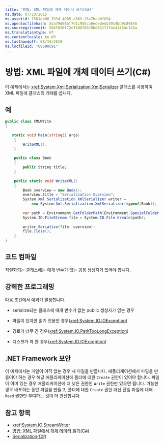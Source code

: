 ```yaml
---
title: '방법: XML 파일에 개체 데이터 쓰기(C#)'
ms.date: 07/20/2015
ms.assetid: 7681eb98-703d-4005-a369-26a7bca0f894
ms.openlocfilehash: 5da79d68bf7e1c955cb6edededb3914bd9c898e5
ms.sourcegitcommit: 986f836f72ef10876878bd6217174e41464c145a
ms.translationtype: HT
ms.contentlocale: ko-KR
ms.lasthandoff: 08/19/2019
ms.locfileid: "69590691"
---
```

# <a name="how-to-write-object-data-to-an-xml-file-c"></a>방법: XML 파일에 개체 데이터 쓰기(C#)
이 예제에서는 <xref:System.Xml.Serialization.XmlSerializer> 클래스를 사용하여 XML 파일에 클래스의 개체를 씁니다.  
  
## <a name="example"></a>예  
  
```csharp  
public class XMLWrite  
{  
  
   static void Main(string[] args)  
    {  
        WriteXML();  
    }  
  
    public class Book  
    {  
        public String title;   
    }  
  
    public static void WriteXML()  
    {  
        Book overview = new Book();  
        overview.title = "Serialization Overview";  
        System.Xml.Serialization.XmlSerializer writer =   
            new System.Xml.Serialization.XmlSerializer(typeof(Book));  
  
        var path = Environment.GetFolderPath(Environment.SpecialFolder.MyDocuments) + "//SerializationOverview.xml";  
        System.IO.FileStream file = System.IO.File.Create(path);  
  
        writer.Serialize(file, overview);  
        file.Close();  
    }  
}  
```  
  
## <a name="compiling-the-code"></a>코드 컴파일  
 직렬화되는 클래스에는 매개 변수가 없는 공용 생성자가 있어야 합니다.  
  
## <a name="robust-programming"></a>강력한 프로그래밍  
 다음 조건에서 예외가 발생합니다.  
  
- serialize되는 클래스에 매개 변수가 없는 public 생성자가 없는 경우  
  
- 파일이 있지만 읽기 전용인 경우(<xref:System.IO.IOException>)  
  
- 경로가 너무 긴 경우(<xref:System.IO.PathTooLongException>)  
  
- 디스크가 꽉 찬 경우(<xref:System.IO.IOException>)  
  
## <a name="net-framework-security"></a>.NET Framework 보안  
 이 예제에서는 파일이 아직 없는 경우 새 파일을 만듭니다. 애플리케이션에서 파일을 만들어야 하는 경우 해당 애플리케이션에 폴더에 대한 `Create` 권한이 있어야 합니다. 파일이 이미 있는 경우 애플리케이션에 더 낮은 권한인 `Write` 권한만 있으면 됩니다. 가능한 경우 배포하는 동안 파일을 만들고, 폴더에 대한 `Create` 권한 대신 단일 파일에 대해 `Read` 권한만 부여하는 것이 더 안전합니다.  
  
## <a name="see-also"></a>참고 항목

- <xref:System.IO.StreamWriter>
- [방법: XML 파일에서 개체 데이터 읽기(C#)](./how-to-read-object-data-from-an-xml-file.md)
- [Serialization(C#)](./index.md)
